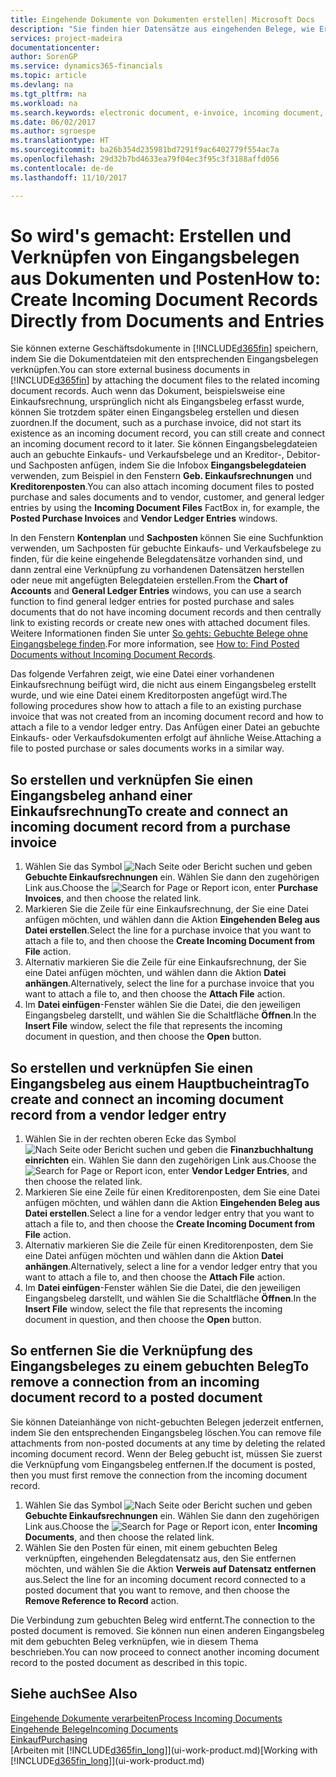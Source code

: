 ```yaml
---
title: Eingehende Dokumente von Dokumenten erstellen| Microsoft Docs
description: "Sie finden hier Datensätze aus eingehenden Belege, wie Erechnungen erstellen und verwalten OCRaufgaben, elektronische Geschäftsverkehr und Belegaustausch."
services: project-madeira
documentationcenter: 
author: SorenGP
ms.service: dynamics365-financials
ms.topic: article
ms.devlang: na
ms.tgt_pltfrm: na
ms.workload: na
ms.search.keywords: electronic document, e-invoice, incoming document, OCR, ecommerce, document exchange, import invoice
ms.date: 06/02/2017
ms.author: sgroespe
ms.translationtype: HT
ms.sourcegitcommit: ba26b354d235981bd7291f9ac6402779f554ac7a
ms.openlocfilehash: 29d32b7bd4633ea79f04ec3f95c3f3188affd056
ms.contentlocale: de-de
ms.lasthandoff: 11/10/2017

---
```

# <a name="how-to-create-incoming-document-records-directly-from-documents-and-entries"></a><span data-ttu-id="2c363-103">So wird's gemacht: Erstellen und Verknüpfen von Eingangsbelegen aus Dokumenten und Posten</span><span class="sxs-lookup"><span data-stu-id="2c363-103">How to: Create Incoming Document Records Directly from Documents and Entries</span></span>
<span data-ttu-id="2c363-104">Sie können externe Geschäftsdokumente in [!INCLUDE[d365fin](includes/d365fin_md.md)] speichern, indem Sie die Dokumentdateien mit den entsprechenden Eingangsbelegen verknüpfen.</span><span class="sxs-lookup"><span data-stu-id="2c363-104">You can store external business documents in [!INCLUDE[d365fin](includes/d365fin_md.md)] by attaching the document files to the related incoming document records.</span></span> <span data-ttu-id="2c363-105">Auch wenn das Dokument, beispielsweise eine Einkaufsrechnung, ursprünglich nicht als Eingangsbeleg erfasst wurde, können Sie trotzdem später einen Eingangsbeleg erstellen und diesen zuordnen.</span><span class="sxs-lookup"><span data-stu-id="2c363-105">If the document, such as a purchase invoice, did not start its existence as an incoming document record, you can still create and connect an incoming document record to it later.</span></span> <span data-ttu-id="2c363-106">Sie können Eingangsbelegdateien auch an gebuchte Einkaufs- und Verkaufsbelege und an Kreditor-, Debitor- und Sachposten anfügen, indem Sie die Infobox **Eingangsbelegdateien** verwenden, zum Beispiel in den Fenstern **Geb. Einkaufsrechnungen** und **Kreditorenposten**.</span><span class="sxs-lookup"><span data-stu-id="2c363-106">You can also attach incoming document files to posted purchase and sales documents and to vendor, customer, and general ledger entries by using the **Incoming Document Files** FactBox in, for example, the **Posted Purchase Invoices** and **Vendor Ledger Entries** windows.</span></span>

<span data-ttu-id="2c363-107">In den Fenstern **Kontenplan** und **Sachposten** können Sie eine Suchfunktion verwenden, um Sachposten für gebuchte Einkaufs- und Verkaufsbelege zu finden, für die keine eingehende Belegdatensätze vorhanden sind, und dann zentral eine Verknüpfung zu vorhandenen Datensätzen herstellen oder neue mit angefügten Belegdateien erstellen.</span><span class="sxs-lookup"><span data-stu-id="2c363-107">From the **Chart of Accounts** and **General Ledger Entries** windows, you can use a search function to find general ledger entries for posted purchase and sales documents that do not have incoming document records and then centrally link to existing records or create new ones with attached document files.</span></span> <span data-ttu-id="2c363-108">Weitere Informationen finden Sie unter [So gehts: Gebuchte Belege ohne Eingangsbelege finden](across-how-find-posted-documents-without-income-document-records.md).</span><span class="sxs-lookup"><span data-stu-id="2c363-108">For more information, see [How to: Find Posted Documents without Incoming Document Records](across-how-find-posted-documents-without-income-document-records.md).</span></span>

<span data-ttu-id="2c363-109">Das folgende Verfahren zeigt, wie eine Datei einer vorhandenen Einkaufsrechnung beifügt wird, die nicht aus einem Eingangsbeleg erstellt wurde, und wie eine Datei einem Kreditorposten angefügt wird.</span><span class="sxs-lookup"><span data-stu-id="2c363-109">The following procedures show how to attach a file to an existing purchase invoice that was not created from an incoming document record and how to attach a file to a vendor ledger entry.</span></span> <span data-ttu-id="2c363-110">Das Anfügen einer Datei an gebuchte Einkaufs- oder Verkaufsdokumenten erfolgt auf ähnliche Weise.</span><span class="sxs-lookup"><span data-stu-id="2c363-110">Attaching a file to posted purchase or sales documents works in a similar way.</span></span>

## <a name="to-create-and-connect-an-incoming-document-record-from-a-purchase-invoice"></a><span data-ttu-id="2c363-111">So erstellen und verknüpfen Sie einen Eingangsbeleg anhand einer Einkaufsrechnung</span><span class="sxs-lookup"><span data-stu-id="2c363-111">To create and connect an incoming document record from a purchase invoice</span></span>
1. <span data-ttu-id="2c363-112">Wählen Sie das Symbol ![Nach Seite oder Bericht suchen](media/ui-search/search_small.png "Nach Seite oder Bericht suchen") und geben **Gebuchte Einkaufsrechnungen** ein. Wählen Sie dann den zugehörigen Link aus.</span><span class="sxs-lookup"><span data-stu-id="2c363-112">Choose the ![Search for Page or Report](media/ui-search/search_small.png "Search for Page or Report icon") icon, enter **Purchase Invoices**, and then choose the related link.</span></span>
2. <span data-ttu-id="2c363-113">Markieren Sie die Zeile für eine Einkaufsrechnung, der Sie eine Datei anfügen möchten, und wählen dann die Aktion **Eingehenden Beleg aus Datei erstellen**.</span><span class="sxs-lookup"><span data-stu-id="2c363-113">Select the line for a purchase invoice that you want to attach a file to, and then choose the **Create Incoming Document from File** action.</span></span>
3. <span data-ttu-id="2c363-114">Alternativ markieren Sie die Zeile für eine Einkaufsrechnung, der Sie eine Datei anfügen möchten, und wählen dann die Aktion **Datei anhängen**.</span><span class="sxs-lookup"><span data-stu-id="2c363-114">Alternatively, select the line for a purchase invoice that you want to attach a file to, and then choose the **Attach File** action.</span></span>
4. <span data-ttu-id="2c363-115">Im **Datei einfügen**-Fenster wählen Sie die Datei, die den jeweiligen Eingangsbeleg darstellt, und wählen Sie die Schaltfläche **Öffnen**.</span><span class="sxs-lookup"><span data-stu-id="2c363-115">In the **Insert File** window, select the file that represents the incoming document in question, and then choose the **Open** button.</span></span>

## <a name="to-create-and-connect-an-incoming-document-record-from-a-vendor-ledger-entry"></a><span data-ttu-id="2c363-116">So erstellen und verknüpfen Sie einen Eingangsbeleg aus einem Hauptbucheintrag</span><span class="sxs-lookup"><span data-stu-id="2c363-116">To create and connect an incoming document record from a vendor ledger entry</span></span>
1. <span data-ttu-id="2c363-117">Wählen Sie in der rechten oberen Ecke das Symbol ![Nach Seite oder Bericht suchen](media/ui-search/search_small.png "Nach Seite oder Bericht suchen") und geben die **Finanzbuchhaltung einrichten** ein. Wählen Sie dann den zugehörigen Link aus.</span><span class="sxs-lookup"><span data-stu-id="2c363-117">Choose the ![Search for Page or Report](media/ui-search/search_small.png "Search for Page or Report icon") icon, enter **Vendor Ledger Entries**, and then choose the related link.</span></span>
2. <span data-ttu-id="2c363-118">Markieren Sie eine Zeile für einen Kreditorenposten, dem Sie eine Datei anfügen möchten, und wählen dann die Aktion **Eingehenden Beleg aus Datei erstellen**.</span><span class="sxs-lookup"><span data-stu-id="2c363-118">Select a line for a vendor ledger entry that you want to attach a file to, and then choose the **Create Incoming Document from File** action.</span></span>
3. <span data-ttu-id="2c363-119">Alternativ markieren Sie die Zeile für einen Kreditorenposten, dem Sie eine Datei anfügen möchten und wählen dann die Aktion **Datei anhängen**.</span><span class="sxs-lookup"><span data-stu-id="2c363-119">Alternatively, select a line for a vendor ledger entry that you want to attach a file to, and then choose the **Attach File** action.</span></span>
4. <span data-ttu-id="2c363-120">Im **Datei einfügen**-Fenster wählen Sie die Datei, die den jeweiligen Eingangsbeleg darstellt, und wählen Sie die Schaltfläche **Öffnen**.</span><span class="sxs-lookup"><span data-stu-id="2c363-120">In the **Insert File** window, select the file that represents the incoming document in question, and then choose the **Open** button.</span></span>

## <a name="to-remove-a-connection-from-an-incoming-document-record-to-a-posted-document"></a><span data-ttu-id="2c363-121">So entfernen Sie die Verknüpfung des Eingangsbeleges zu einem gebuchten Beleg</span><span class="sxs-lookup"><span data-stu-id="2c363-121">To remove a connection from an incoming document record to a posted document</span></span>
<span data-ttu-id="2c363-122">Sie können Dateianhänge von nicht-gebuchten Belegen jederzeit entfernen, indem Sie den entsprechenden Eingangsbeleg löschen.</span><span class="sxs-lookup"><span data-stu-id="2c363-122">You can remove file attachments from non-posted documents at any time by deleting the related incoming document record.</span></span> <span data-ttu-id="2c363-123">Wenn der Beleg gebucht ist, müssen Sie zuerst die Verknüpfung vom Eingangsbeleg entfernen.</span><span class="sxs-lookup"><span data-stu-id="2c363-123">If the document is posted, then you must first remove the connection from the incoming document record.</span></span>

1. <span data-ttu-id="2c363-124">Wählen Sie das Symbol ![Nach Seite oder Bericht suchen](media/ui-search/search_small.png "Nach Seite oder Bericht suchen") und geben **Gebuchte Einkaufsrechnungen** ein. Wählen Sie dann den zugehörigen Link aus.</span><span class="sxs-lookup"><span data-stu-id="2c363-124">Choose the ![Search for Page or Report](media/ui-search/search_small.png "Search for Page or Report icon") icon, enter **Incoming Documents**, and then choose the related link.</span></span>
2. <span data-ttu-id="2c363-125">Wählen Sie den Posten für einen, mit einem gebuchten Beleg verknüpften, eingehenden Belegdatensatz aus, den Sie entfernen möchten, und wählen Sie die Aktion **Verweis auf Datensatz entfernen** aus.</span><span class="sxs-lookup"><span data-stu-id="2c363-125">Select the line for an incoming document record connected to a posted document that you want to remove, and then choose the **Remove Reference to Record** action.</span></span>

<span data-ttu-id="2c363-126">Die Verbindung zum gebuchten Beleg wird entfernt.</span><span class="sxs-lookup"><span data-stu-id="2c363-126">The connection to the posted document is removed.</span></span> <span data-ttu-id="2c363-127">Sie können nun einen anderen Eingangsbeleg mit dem gebuchten Beleg verknüpfen, wie in diesem Thema beschrieben.</span><span class="sxs-lookup"><span data-stu-id="2c363-127">You can now proceed to connect another incoming document record to the posted document as described in this topic.</span></span>

## <a name="see-also"></a><span data-ttu-id="2c363-128">Siehe auch</span><span class="sxs-lookup"><span data-stu-id="2c363-128">See Also</span></span>
[<span data-ttu-id="2c363-129">Eingehende Dokumente verarbeiten</span><span class="sxs-lookup"><span data-stu-id="2c363-129">Process Incoming Documents</span></span>](across-process-income-documents.md)  
[<span data-ttu-id="2c363-130">Eingehende Belege</span><span class="sxs-lookup"><span data-stu-id="2c363-130">Incoming Documents</span></span>](across-income-documents.md)  
[<span data-ttu-id="2c363-131">Einkauf</span><span class="sxs-lookup"><span data-stu-id="2c363-131">Purchasing</span></span>](purchasing-manage-purchasing.md)  
<span data-ttu-id="2c363-132">[Arbeiten mit [!INCLUDE[d365fin_long](includes/d365fin_long_md.md)]](ui-work-product.md)</span><span class="sxs-lookup"><span data-stu-id="2c363-132">[Working with [!INCLUDE[d365fin_long](includes/d365fin_long_md.md)]](ui-work-product.md)</span></span>

